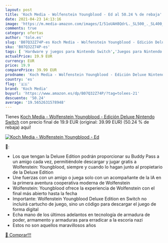 ```yaml
---
layout: post
title: 'Koch Media - Wolfenstein Youngblood - Ed al 50.24 % de rebaja'
date: 2021-04-23 14:13:16
image: 'https://m.media-amazon.com/images/I/51oUAH8QdrL._SL500_._SL400_.jpg'
comments: true
category: ofertas
author: 'tole.es'
slug: 'B07Q32Z74P-es Koch Media - Wolfenstein Youngblood - Edición Deluxe...'
sku: 'B07Q32Z74P-es'
tags: [ 'Hardware y juegos para Nintendo Switch','Juegos para Nintendo Switch','Videojuegos','koch media','nintendo', ]
actualPrice: 19.9 EUR
currency: EUR
price: 19.9
comparePrice: 39.99 EUR
prodname: 'Koch Media - Wolfenstein Youngblood - Edición Deluxe Nintendo Switch'
country: 'es'
flag: '🇪🇸'
brand: 'Koch Media'
buyurl: 'https://www.amazon.es/dp/B07Q32Z74P/?tag=tolees-21'
descuento: '50.24'
average: '19.5652631578948'
---
```


Tienes [Koch Media - Wolfenstein Youngblood - Edición Deluxe Nintendo Switch](https://www.amazon.es/dp/B07Q32Z74P/?tag=tolees-21) con precio final de  19.9 EUR (original: 39.99 EUR) (50.24 %  de rebaja) aqui!

[![Koch Media - Wolfenstein Youngblood - Ed](https://m.media-amazon.com/images/I/51oUAH8QdrL._SL500_._SL400_.jpg)](https://www.amazon.es/dp/B07Q32Z74P/?tag=tolees-21)

🔎:

- Los que tengan la Deluxe Edition podrán proporcionar su Buddy Pass a un amigo cada vez, permitiéndole descargar y jugar gratis a Wolfenstein: Youngblood, siempre y cuando lo hagan junto al propietario de la Deluxe Edition
- Une fuerzas con un amigo o juega solo con un acompañante de la IA en la primera aventura cooperativa moderna de Wolfenstein
- Wolfenstein: Youngblood ofrece la experiencia de Wolfenstein con el final más abierto hasta la fecha
- Importante: Wolfenstein Youngblood Deluxe Edition en Switch no incluirá cartucho de juego, sino un código para descargar el juego de forma digital
- Echa mano de los últimos adelantos en tecnología de armadura de poder, armamento y armaduras para erradicar a la escoria nazi
- Estos no son aquellos maravillosos años

[🛒 Comprar!!!](https://www.amazon.es/dp/B07Q32Z74P/?tag=tolees-21)
